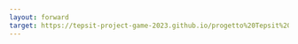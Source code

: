 ```yaml
---
layout: forward
target: https://tepsit-project-game-2023.github.io/progetto%20Tepsit%202023/html/index.html
---
```

